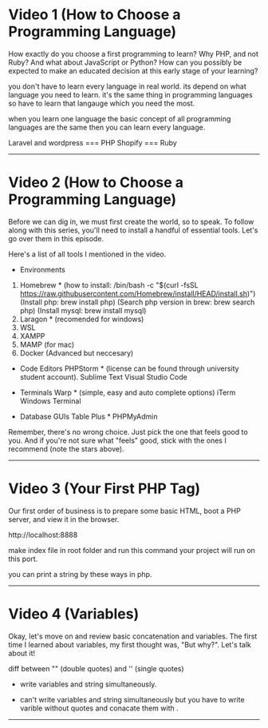 # Video 1 (How to Choose a Programming Language)

How exactly do you choose a first programming to learn? Why PHP, and not Ruby? And what about JavaScript or Python? How can you possibly be expected to make an educated decision at this early stage of your learning?

you don't have to learn every language in real world. its depend on what language you need to learn. it's the same thing in programming languages so have to learn that langauge which you need the most.

when you learn one language the basic concept of all programming languages are the same then you can learn every language.

Laravel and wordpress === PHP
Shopify === Ruby

------------------------------------------------------------------------------------------------

# Video 2 (How to Choose a Programming Language)

Before we can dig in, we must first create the world, so to speak. To follow along with this series, you'll need to install a handful of essential tools. Let's go over them in this episode.

Here's a list of all tools I mentioned in the video.

- Environments
1. Homebrew *
(how to install: /bin/bash -c "$(curl -fsSL https://raw.githubusercontent.com/Homebrew/install/HEAD/install.sh)")
(Install php: brew install php)
(Search php version in brew: brew search php)
(Install mysql: brew install mysql)
2. Laragon * (recomended for windows)
3. WSL
4. XAMPP
5. MAMP (for mac)
6. Docker (Advanced but neccesary)

- Code Editors
PHPStorm * (license can be found through university student account).
Sublime Text
Visual Studio Code

- Terminals
Warp * (simple, easy and auto complete options)
iTerm
Windows Terminal

- Database GUIs
Table Plus *
PHPMyAdmin

Remember, there's no wrong choice. Just pick the one that feels good to you. And if you're not sure what "feels" good, stick with the ones I recommend (note the stars above).

---------------------------------------------------------------------------------------------------

# Video 3 (Your First PHP Tag)

Our first order of business is to prepare some basic HTML, boot a PHP server, and view it in the browser.

http://localhost:8888

make index file in root folder and run this command your project will run on this port.

you can print a string by these ways in php.
<?php print "hello world" ?>
<?php echo "hello world" ?>

------------------------------------------------------------------------------------------------

# Video 4 (Variables)

Okay, let's move on and review basic concatenation and variables. The first time I learned about variables, my first thought was, "But why?". Let's talk about it!

diff between "" (double quotes) and '' (single quotes)

- write variables and string simultaneously.
<?php
    $greeting = "Hello";
    echo "$greeting Everybody!"
?>

- can't write variables and string simultaneously but you have to write varible without quotes and conacate them with .
<?php
    $greeting = "Hello";
    echo $greeting . ' ' .  'Everybody!'
?>

------------------------------------------------------------------------------------------------